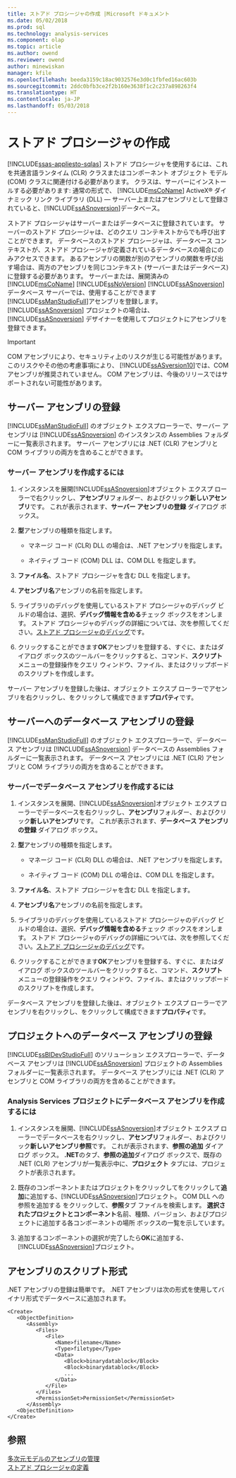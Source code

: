 ```yaml
---
title: ストアド プロシージャの作成 |Microsoft ドキュメント
ms.date: 05/02/2018
ms.prod: sql
ms.technology: analysis-services
ms.component: olap
ms.topic: article
ms.author: owend
ms.reviewer: owend
author: minewiskan
manager: kfile
ms.openlocfilehash: beeda3159c18ac9032576e3d0c1fbfed16ac603b
ms.sourcegitcommit: 2ddc0bfb3ce2f2b160e3638f1c2c237a898263f4
ms.translationtype: HT
ms.contentlocale: ja-JP
ms.lasthandoff: 05/03/2018
---
```

# <a name="creating-stored-procedures"></a>ストアド プロシージャの作成
[!INCLUDE[ssas-appliesto-sqlas](../../includes/ssas-appliesto-sqlas.md)]
  ストアド プロシージャを使用するには、これを共通言語ランタイム (CLR) クラスまたはコンポーネント オブジェクト モデル (COM) クラスに関連付ける必要があります。 クラスは、サーバーにインストールする必要があります: 通常の形式で、 [!INCLUDE[msCoName](../../includes/msconame-md.md)] ActiveX® ダイナミック リンク ライブラリ (DLL) — サーバー上またはアセンブリとして登録されていると、[!INCLUDE[ssASnoversion](../../includes/ssasnoversion-md.md)]データベース。  
  
 ストアド プロシージャはサーバーまたはデータベースに登録されています。 サーバーのストアド プロシージャは、どのクエリ コンテキストからでも呼び出すことができます。 データベースのストアド プロシージャは、データベース コンテキストが、ストアド プロシージャが定義されているデータベースの場合にのみアクセスできます。 あるアセンブリの関数が別のアセンブリの関数を呼び出す場合は、両方のアセンブリを同じコンテキスト (サーバーまたはデータベース) に登録する必要があります。 サーバーまたは、展開済みの[!INCLUDE[msCoName](../../includes/msconame-md.md)] [!INCLUDE[ssNoVersion](../../includes/ssnoversion-md.md)] [!INCLUDE[ssASnoversion](../../includes/ssasnoversion-md.md)]データベース サーバーでは、使用することができます[!INCLUDE[ssManStudioFull](../../includes/ssmanstudiofull-md.md)]アセンブリを登録します。 [!INCLUDE[ssASnoversion](../../includes/ssasnoversion-md.md)] プロジェクトの場合は、[!INCLUDE[ssASnoversion](../../includes/ssasnoversion-md.md)] デザイナーを使用してプロジェクトにアセンブリを登録できます。  
  
> [!IMPORTANT]  
>  COM アセンブリにより、セキュリティ上のリスクが生じる可能性があります。 このリスクやその他の考慮事項により、 [!INCLUDE[ssASversion10](../../includes/ssasversion10-md.md)]では、COM アセンブリが推奨されていません。 COM アセンブリは、今後のリリースではサポートされない可能性があります。  
  
## <a name="registering-a-server-assembly"></a>サーバー アセンブリの登録  
 [!INCLUDE[ssManStudioFull](../../includes/ssmanstudiofull-md.md)] のオブジェクト エクスプローラーで、サーバー アセンブリは [!INCLUDE[ssASnoversion](../../includes/ssasnoversion-md.md)] のインスタンスの Assemblies フォルダーに一覧表示されます。 サーバー アセンブリには .NET (CLR) アセンブリと COM ライブラリの両方を含めることができます。  
  
### <a name="to-create-a-server-assembly"></a>サーバー アセンブリを作成するには  
  
1.  インスタンスを展開[!INCLUDE[ssASnoversion](../../includes/ssasnoversion-md.md)]オブジェクト エクスプ ローラーで右クリックし、**アセンブリ**フォルダー、およびクリック**新しいアセンブリ**です。 これが表示されます、**サーバー アセンブリの登録** ダイアログ ボックス。  
  
2.  **型**アセンブリの種類を指定します。  
  
    -   マネージ コード (CLR) DLL の場合は、.NET アセンブリを指定します。  
  
    -   ネイティブ コード (COM) DLL は、COM DLL を指定します。  
  
3.  **ファイル名**、ストアド プロシージャを含む DLL を指定します。  
  
4.  **アセンブリ名**アセンブリの名前を指定します。  
  
5.  ライブラリのデバッグを使用しているストアド プロシージャのデバッグ ビルドの場合は、選択、**デバッグ情報を含める**チェック ボックスをオンします。 ストアド プロシージャのデバッグの詳細については、次を参照してください。[ストアド プロシージャのデバッグ](../../analysis-services/multidimensional-models-extending-olap-stored-procedures/debugging-stored-procedures.md)です。  
  
6.  クリックすることができます**OK**アセンブリを登録する、すぐに、またはダイアログ ボックスのツールバーをクリックすると、コマンド、**スクリプト** メニューの登録操作をクエリ ウィンドウ、ファイル、またはクリップボードのスクリプトを作成します。  
  
 サーバー アセンブリを登録した後は、オブジェクト エクスプ ローラーでアセンブリを右クリックし、をクリックして構成できます**プロパティ**です。  
  
## <a name="registering-a-database-assembly-on-the-server"></a>サーバーへのデータベース アセンブリの登録  
 [!INCLUDE[ssManStudioFull](../../includes/ssmanstudiofull-md.md)] のオブジェクト エクスプローラーで、データベース アセンブリは [!INCLUDE[ssASnoversion](../../includes/ssasnoversion-md.md)] データベースの Assemblies フォルダーに一覧表示されます。 データベース アセンブリには .NET (CLR) アセンブリと COM ライブラリの両方を含めることができます。  
  
### <a name="to-create-a-database-assembly-on-a-server"></a>サーバーでデータベース アセンブリを作成するには  
  
1.  インスタンスを展開、[!INCLUDE[ssASnoversion](../../includes/ssasnoversion-md.md)]オブジェクト エクスプ ローラーでデータベースを右クリックし、**アセンブリ**フォルダー、およびクリック**新しいアセンブリ**です。 これが表示されます、**データベース アセンブリの登録** ダイアログ ボックス。  
  
2.  **型**アセンブリの種類を指定します。  
  
    -   マネージ コード (CLR) DLL の場合は、.NET アセンブリを指定します。  
  
    -   ネイティブ コード (COM) DLL の場合は、COM DLL を指定します。  
  
3.  **ファイル名**、ストアド プロシージャを含む DLL を指定します。  
  
4.  **アセンブリ名**アセンブリの名前を指定します。  
  
5.  ライブラリのデバッグを使用しているストアド プロシージャのデバッグ ビルドの場合は、選択、**デバッグ情報を含める**チェック ボックスをオンします。 ストアド プロシージャのデバッグの詳細については、次を参照してください。[ストアド プロシージャのデバッグ](../../analysis-services/multidimensional-models-extending-olap-stored-procedures/debugging-stored-procedures.md)です。  
  
6.  クリックすることができます**OK**アセンブリを登録する、すぐに、またはダイアログ ボックスのツールバーをクリックすると、コマンド、**スクリプト** メニューの登録操作をクエリ ウィンドウ、ファイル、またはクリップボードのスクリプトを作成します。  
  
 データベース アセンブリを登録した後は、オブジェクト エクスプ ローラーでアセンブリを右クリックし、をクリックして構成できます**プロパティ**です。  
  
## <a name="registering-a-database-assembly-in-a-project"></a>プロジェクトへのデータベース アセンブリの登録  
 [!INCLUDE[ssBIDevStudioFull](../../includes/ssbidevstudiofull-md.md)] のソリューション エクスプローラーで、データベース アセンブリは [!INCLUDE[ssASnoversion](../../includes/ssasnoversion-md.md)] プロジェクトの Assemblies フォルダーに一覧表示されます。 データベース アセンブリには .NET (CLR) アセンブリと COM ライブラリの両方を含めることができます。  
  
### <a name="to-create-a-database-assembly-in-an-analysis-service-project"></a>Analysis Services プロジェクトにデータベース アセンブリを作成するには  
  
1.  インスタンスを展開、[!INCLUDE[ssASnoversion](../../includes/ssasnoversion-md.md)]オブジェクト エクスプ ローラーでデータベースを右クリックし、**アセンブリ**フォルダー、およびクリック**新しいアセンブリ参照**です。 これが表示されます、**参照の追加** ダイアログ ボックス。 **.NET**のタブ、**参照の追加**ダイアログ ボックスで、既存の .NET (CLR) アセンブリが一覧表示中に、**プロジェクト** タブには、プロジェクトが表示されます。  
  
2.  既存のコンポーネントまたはプロジェクトをクリックしてをクリックして**追加**に追加する、[!INCLUDE[ssASnoversion](../../includes/ssasnoversion-md.md)]プロジェクト。 COM DLL への参照を追加する をクリックして、**参照**タブ ファイルを検索します。 **選択されたプロジェクトとコンポーネント**名前、種類、バージョン、およびプロジェクトに追加する各コンポーネントの場所 ボックスの一覧を示しています。  
  
3.  追加するコンポーネントの選択が完了したら**OK**に追加する、[!INCLUDE[ssASnoversion](../../includes/ssasnoversion-md.md)]プロジェクト。  
  
## <a name="script-format-for-an-assembly"></a>アセンブリのスクリプト形式  
 .NET アセンブリの登録は簡単です。 .NET アセンブリは次の形式を使用してバイナリ形式でデータベースに追加されます。  
  
```  
<Create>  
   <ObjectDefinition>  
      <Assembly>  
         <Files>  
            <File>  
               <Name>filename</Name>  
               <Type>filetype</Type>  
               <Data>  
                  <Block>binarydatablock</Block>  
                  <Block>binarydatablock</Block>  
                  ...  
               </Data>  
            </File>  
         </Files>  
         <PermissionSet>PermissionSet</PermissionSet>  
      </Assembly>  
   <ObjectDefinition>  
</Create>  
```  
  
## <a name="see-also"></a>参照  
 [多次元モデルのアセンブリの管理](../../analysis-services/multidimensional-models/multidimensional-model-assemblies-management.md)   
 [ストアド プロシージャの定義](../../analysis-services/multidimensional-models-extending-olap-stored-procedures/defining-stored-procedures.md)  
  
  
